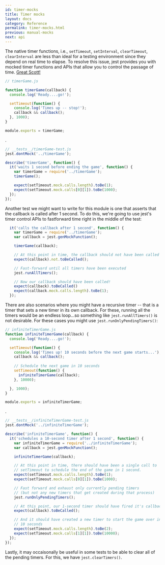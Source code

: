 ```yaml
---
id: timer-mocks
title: Timer mocks
layout: docs
category: Reference
permalink: timer-mocks.html
previous: manual-mocks
next: api
---
```


The native timer functions, i.e., `setTimeout`, `setInterval`, `clearTimeout`, 
`clearInterval` are less than ideal for a testing environment since they depend 
on real time to elapse. To resolve this issue, jest provides you with mocked 
timer functions and APIs that allow you to control the passage of time.
[Great Scott!](https://www.youtube.com/watch?v=5gVv10J4nio)

```javascript
// timerGame.js

function timerGame(callback) {
  console.log('Ready....go!');

  setTimeout(function() {
    console.log('Times up -- stop!');
    callback && callback();
  }, 1000);
}

module.exports = timerGame;
```
.
```javascript
// __tests__/timerGame-test.js
jest.dontMock('../timerGame');

describe('timerGame', function() {
  it('waits 1 second before ending the game', function() {
    var timerGame = require('../timerGame');
    timerGame();

    expect(setTimeout.mock.calls.length).toBe(1);
    expect(setTimeout.mock.calls[0][1]).toBe(1000);
  });
});
```

Another test we might want to write for this module is one that asserts that the
callback is called after 1 second. To do this, we're going to use jest's timer
control APIs to fastforward time right in the middle of the test:

```javascript
  it('calls the callback after 1 second', function() {
    var timerGame = require('../timerGame');
    var callback = jest.genMockFunction();

    timerGame(callback);

    // At this point in time, the callback should not have been called yet
    expect(callback).not.toBeCalled();

    // Fast-forward until all timers have been executed
    jest.runAllTimers();

    // Now our callback should have been called!
    expect(callback).toBeCalled()
    expect(callback.mock.calls.length).toBe(1);
  });
```

There are also scenarios where you might have a recursive timer -- that is a
timer that sets a new timer in its own callback. For these, running all the
timers would be an endless loop...so something like `jest.runAllTimers()` is not
desirable. For these cases you might use `jest.runOnlyPendingTimers()`:

```javascript
// infiniteTimerGame.js
function infiniteTimerGame(callback) {
  console.log('Ready....go!');

  setTimeout(function() {
    console.log('Times up! 10 seconds before the next game starts...');
    callback && callback();
    
    // Schedule the next game in 10 seconds
    setTimeout(function() {
      infiniteTimerGame(callback);
    }, 10000);

  }, 1000);
}

module.exports = infiniteTimerGame;
```
.
```javascript
// __tests__/infiniteTimerGame-test.js
jest.dontMock('../infiniteTimerGame');

describe('infiniteTimerGame', function() {
  it('schedules a 10-second timer after 1 second', function() {
    var infiniteTimerGame = require('../infiniteTimerGame');
    var callback = jest.genMockFunction();

    infiniteTimerGame(callback);

    // At this point in time, there should have been a single call to 
    // setTimeout to schedule the end of the game in 1 second.
    expect(setTimeout.mock.calls.length).toBe(1);
    expect(setTimeout.mock.calls[0][1]).toBe(1000);

    // Fast forward and exhaust only currently pending timers
    // (but not any new timers that get created during that process)
    jest.runOnlyPendingTimers();

    // At this point, our 1-second timer should have fired it's callback
    expect(callback).toBeCalled();

    // And it should have created a new timer to start the game over in 
    // 10 seconds
    expect(setTimeout.mock.calls.length).toBe(2);
    expect(setTimeout.mock.calls[1][1]).toBe(10000);
  });
});
```
Lastly, it may occaisonally be useful in some tests to be able to clear all of
the pending timers. For this, we have `jest.clearTimers()`.
